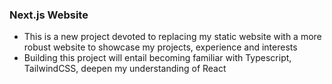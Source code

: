 ### Next.js Website

- This is a new project devoted to replacing my static website with a more robust website to showcase my projects, experience and interests
- Building this project will entail becoming familiar with Typescript, TailwindCSS, deepen my understanding of React